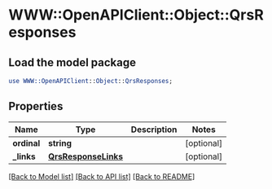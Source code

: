 # WWW::OpenAPIClient::Object::QrsResponses

## Load the model package
```perl
use WWW::OpenAPIClient::Object::QrsResponses;
```

## Properties
Name | Type | Description | Notes
------------ | ------------- | ------------- | -------------
**ordinal** | **string** |  | [optional] 
**_links** | [**QrsResponseLinks**](QrsResponseLinks.md) |  | [optional] 

[[Back to Model list]](../README.md#documentation-for-models) [[Back to API list]](../README.md#documentation-for-api-endpoints) [[Back to README]](../README.md)


